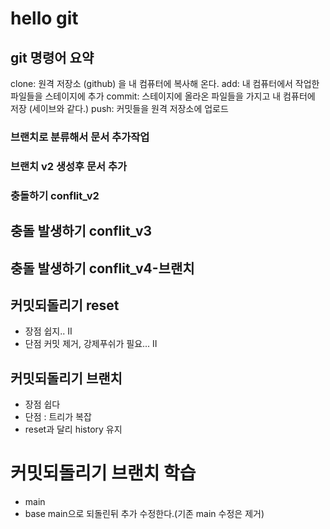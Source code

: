 ﻿# hello git

## git 명령어 요약

clone: 원격 저장소 (github) 을 내 컴퓨터에 복사해 온다.
add: 내 컴퓨터에서 작업한 파일들을 스테이지에 추가
commit: 스테이지에 올라온 파일들을 가지고 내 컴퓨터에 저장 (세이브와 같다.)
push: 커밋들을 원격 저장소에 업로드


### 브랜치로 분류해서 문서 추가작업

### 브랜치 v2 생성후 문서 추가

### 충돌하기 conflit_v2
## 충돌 발생하기 conflit_v3


## 충돌 발생하기 conflit_v4-브랜치

## 커밋되돌리기 reset
 - 장점 쉽지.. II
 - 단점 커밋 제거, 강제푸쉬가 필요... II

## 커밋되돌리기 브랜치
 
 - 장점 쉽다
 - 단점 : 트리가 복잡
 - reset과 달리 history 유지
 

 # 커밋되돌리기 브랜치 학습
  - main
  - base main으로 되돌린뒤 추가 수정한다.(기존 main 수정은 제거)
  